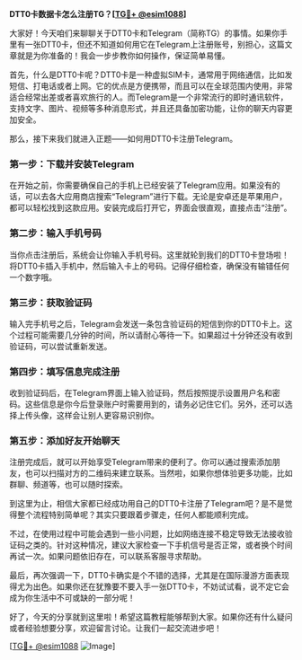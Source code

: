 **DTT0卡数据卡怎么注册TG？[[TG💪+ @esim1088](https://t.me/s/esim1088)]**

大家好！今天咱们来聊聊关于DTT0卡和Telegram（简称TG）的事情。如果你手里有一张DTT0卡，但还不知道如何用它在Telegram上注册账号，别担心，这篇文章就是为你准备的！我会一步步教你如何操作，保证简单易懂。

首先，什么是DTT0卡呢？DTT0卡是一种虚拟SIM卡，通常用于网络通信，比如发短信、打电话或者上网。它的优点是方便携带，而且可以在全球范围内使用，非常适合经常出差或者喜欢旅行的人。而Telegram是一个非常流行的即时通讯软件，支持文字、图片、视频等多种消息形式，并且还具备加密功能，让你的聊天内容更加安全。

那么，接下来我们就进入正题——如何用DTT0卡注册Telegram。

### 第一步：下载并安装Telegram

在开始之前，你需要确保自己的手机上已经安装了Telegram应用。如果没有的话，可以去各大应用商店搜索“Telegram”进行下载。无论是安卓还是苹果用户，都可以轻松找到这款应用。安装完成后打开它，界面会很直观，直接点击“注册”。

### 第二步：输入手机号码

当你点击注册后，系统会让你输入手机号码。这里就轮到我们的DTT0卡登场啦！将DTT0卡插入手机中，然后输入卡上的号码。记得仔细检查，确保没有输错任何一个数字哦。

### 第三步：获取验证码

输入完手机号之后，Telegram会发送一条包含验证码的短信到你的DTT0卡上。这个过程可能需要几分钟的时间，所以请耐心等待一下。如果超过十分钟还没有收到验证码，可以尝试重新发送。

### 第四步：填写信息完成注册

收到验证码后，在Telegram界面上输入验证码，然后按照提示设置用户名和密码。这些信息是你今后登录账户时需要用到的，请务必记住它们。另外，还可以选择上传头像，这样会让别人更容易识别你。

### 第五步：添加好友开始聊天

注册完成后，就可以开始享受Telegram带来的便利了。你可以通过搜索添加朋友，也可以扫描对方的二维码来建立联系。当然啦，如果你想体验更多功能，比如群聊、频道等，也可以随时探索。

到这里为止，相信大家都已经成功用自己的DTT0卡注册了Telegram吧？是不是觉得整个流程特别简单呢？其实只要跟着步骤走，任何人都能顺利完成。

不过，在使用过程中可能会遇到一些小问题，比如网络连接不稳定导致无法接收验证码之类的。针对这种情况，建议大家检查一下手机信号是否正常，或者换个时间再试一次。如果问题依旧存在，可以联系客服寻求帮助。

最后，再次强调一下，DTT0卡确实是个不错的选择，尤其是在国际漫游方面表现得尤为出色。如果你还在犹豫要不要入手一张DTT0卡，不妨试试看，说不定它会成为你生活中不可或缺的一部分呢！

好了，今天的分享就到这里啦！希望这篇教程能够帮到大家。如果你还有什么疑问或者经验想要分享，欢迎留言讨论。让我们一起交流进步吧！

[[TG💪+ @esim1088](https://t.me/s/esim1088) ![Image](https://i.postimg.cc/4NQfJmqS/Snipaste-2025-05-13-00-14-12.png)]